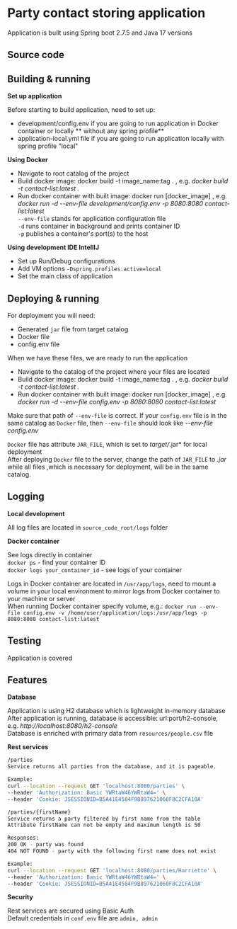 # Party contact storing application

Application is built using Spring boot 2.7.5 and Java 17 versions

## Source code




## Building & running

**Set up application**

Before starting to build application, need to set up:

- development/config.env if you are going to run application in Docker container or locally **
  without any spring profile**
- application-local.yml file if you are going to run application locally with spring profile "local"

**Using Docker**

- Navigate to root catalog of the project
- Build docker image: docker build -t image_name:tag . , e.g. *docker build -t contact-list:latest
  .*
- Run docker container with built image: docker run [docker_image] , e.g. *docker run -d --env-file
  development/config.env -p 8080:8080 contact-list:latest*  
  `--env-file` stands for application configuration file  
  `-d` runs container in background and prints container ID  
  `-p` publishes a container's port(s) to the host

**Using development IDE IntellIJ**

- Set up Run/Debug configurations
- Add VM options `-Dspring.profiles.active=local`
- Set the main class of application

## Deploying & running

For deployment you will need:

- Generated `jar` file from target catalog
- Docker file
- config.env file

When we have these files, we are ready to run the application

- Navigate to the catalog of the project where your files are located
- Build docker image: docker build -t image_name:tag . , e.g. *docker build -t contact-list:latest
  .*
- Run docker container with built image: docker run [docker_image] , e.g. *docker run -d --env-file
  config.env -p 8080:8080 contact-list:latest*

Make sure that path of `--env-file` is correct. If your `config.env` file is in the same catalog
as `Docker`
file, then `--env-file` should look like *--env-file config.env*

`Docker` file has attribute `JAR_FILE`, which is set to *target/*.jar* for local deployment  
After deploying `Docker` file to the server, change the path of `JAR_FILE` to *.jar* while all files
,which is necessary for deployment, will be in the same catalog.

## Logging

**Local development**

All log files are located in `source_code_root/logs` folder

**Docker container**

See logs directly in container  
`docker ps` - find your container ID  
`docker logs your_container_id` - see logs of your container  

Logs in Docker container are located in `/usr/app/logs`, need to mount a volume in your local environment
to mirror logs from Docker container to your machine or server  
When running Docker container specify volume, e.g.: 
`docker run --env-file config.env -v /home/user/application/logs:/usr/app/logs -p 8080:8080 contact-list:latest`

## Testing

Application is covered 

## Features

**Database**

Application is using H2 database which is lightweight in-memory database  
After application is running, database is accessible: url:port/h2-console,
e.g. *http://localhost:8080/h2-console*  
Database is enriched with primary data from `resources/people.csv` file

**Rest services**

```sh
/parties  
Service returns all parties from the database, and it is pageable.

Example: 
curl --location --request GET 'localhost:8080/parties' \
--header 'Authorization: Basic YWRtaW46YWRtaW4=' \
--header 'Cookie: JSESSIONID=B5A41E4584F9B897621060F8C2CFA10A'
```

```sh  
/parties/{firstName}  
Service returns a party filtered by first name from the table  
Attribute firstName can not be empty and maximum length is 50 

Responses:  
200 OK - party was found  
404 NOT FOUND - party with the following first name does not exist  

Example:
curl --location --request GET 'localhost:8080/parties/Harriette' \
--header 'Authorization: Basic YWRtaW46YWRtaW4=' \
--header 'Cookie: JSESSIONID=B5A41E4584F9B897621060F8C2CFA10A'
```

**Security**  

Rest services are secured using Basic Auth  
Default credentials in `conf.env` file are `admin, admin`